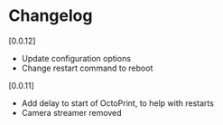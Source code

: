 # Changelog

[0.0.12]

- Update configuration options
- Change restart command to reboot

[0.0.11]

- Add delay to start of OctoPrint, to help with restarts
- Camera streamer removed
